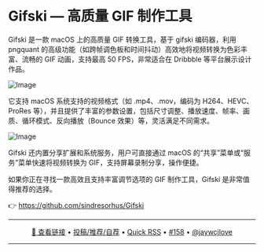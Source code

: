Gifski — 高质量 GIF 制作工具
===

Gifski 是一款 macOS 上的高质量 GIF 转换工具，基于 gifski 编码器，利用 pngquant 的高级功能（如跨帧调色板和时间抖动）高效地将视频转换为色彩丰富、流畅的 GIF 动画，支持最高 50 FPS，非常适合在 Dribbble 等平台展示设计作品。

![Image](https://github.com/user-attachments/assets/af45e706-be4a-4e87-8d05-5f293e8d5beb)

它支持 macOS 系统支持的视频格式（如 .mp4、.mov，编码为 H264、HEVC、ProRes 等），并且提供了丰富的参数设置，包括尺寸调整、播放速度、帧率、画质、循环模式、反向播放（Bounce 效果）等，灵活满足不同需求。

![Image](https://github.com/user-attachments/assets/15267ddb-fd44-44a9-a889-809ea7601a77)

Gifski 还内置分享扩展和系统服务，用户可直接通过 macOS 的“共享”菜单或“服务”菜单快速将视频转换为 GIF，支持屏幕录制分享，操作便捷。

如果你正在寻找一款高效且支持丰富调节选项的 GIF 制作工具，Gifski 是非常值得推荐的选择。

👉 https://github.com/sindresorhus/Gifski

---

<p align="center">
<a href="https://github.com/sindresorhus/Gifski" target="_blank">🔗 查看链接</a> • 
<a href="https://github.com/jaywcjlove/quick-rss/issues/new/choose" target="_blank">投稿/推荐/自荐</a> • 
<a href="https://wangchujiang.com/quick-rss/feeds/index.html" target="_blank">Quick RSS</a> • 
<a href="https://github.com/jaywcjlove/quick-rss/issues/158" target="_blank">#158</a> • 
<a href="https://github.com/jaywcjlove" target="_blank">@jaywcjlove</a>
</p>

---
    